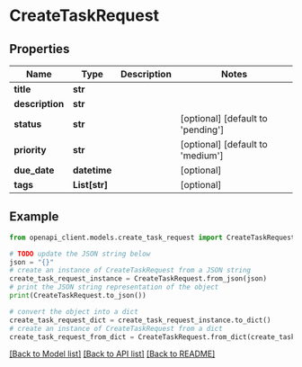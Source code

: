 # CreateTaskRequest


## Properties

Name | Type | Description | Notes
------------ | ------------- | ------------- | -------------
**title** | **str** |  | 
**description** | **str** |  | 
**status** | **str** |  | [optional] [default to 'pending']
**priority** | **str** |  | [optional] [default to 'medium']
**due_date** | **datetime** |  | [optional] 
**tags** | **List[str]** |  | [optional] 

## Example

```python
from openapi_client.models.create_task_request import CreateTaskRequest

# TODO update the JSON string below
json = "{}"
# create an instance of CreateTaskRequest from a JSON string
create_task_request_instance = CreateTaskRequest.from_json(json)
# print the JSON string representation of the object
print(CreateTaskRequest.to_json())

# convert the object into a dict
create_task_request_dict = create_task_request_instance.to_dict()
# create an instance of CreateTaskRequest from a dict
create_task_request_from_dict = CreateTaskRequest.from_dict(create_task_request_dict)
```
[[Back to Model list]](../README.md#documentation-for-models) [[Back to API list]](../README.md#documentation-for-api-endpoints) [[Back to README]](../README.md)


